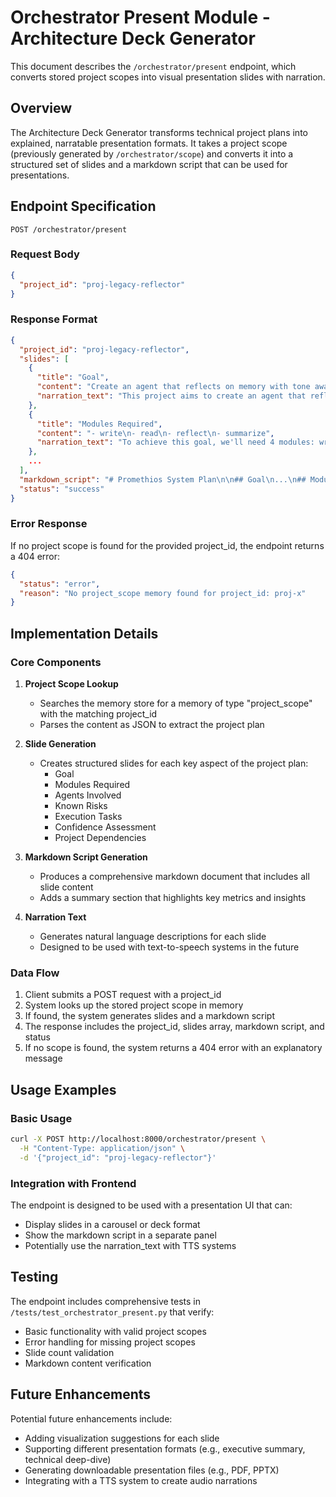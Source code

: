 # Orchestrator Present Module - Architecture Deck Generator

This document describes the `/orchestrator/present` endpoint, which converts stored project scopes into visual presentation slides with narration.

## Overview

The Architecture Deck Generator transforms technical project plans into explained, narratable presentation formats. It takes a project scope (previously generated by `/orchestrator/scope`) and converts it into a structured set of slides and a markdown script that can be used for presentations.

## Endpoint Specification

```
POST /orchestrator/present
```

### Request Body

```json
{
  "project_id": "proj-legacy-reflector"
}
```

### Response Format

```json
{
  "project_id": "proj-legacy-reflector",
  "slides": [
    {
      "title": "Goal",
      "content": "Create an agent that reflects on memory with tone awareness",
      "narration_text": "This project aims to create an agent that reflects on memory with tone awareness."
    },
    {
      "title": "Modules Required",
      "content": "- write\n- read\n- reflect\n- summarize",
      "narration_text": "To achieve this goal, we'll need 4 modules: write, read, reflect, and summarize."
    },
    ...
  ],
  "markdown_script": "# Promethios System Plan\n\n## Goal\n...\n## Modules\n...\n## Agents\n...",
  "status": "success"
}
```

### Error Response

If no project scope is found for the provided project_id, the endpoint returns a 404 error:

```json
{
  "status": "error",
  "reason": "No project_scope memory found for project_id: proj-x"
}
```

## Implementation Details

### Core Components

1. **Project Scope Lookup**

   - Searches the memory store for a memory of type "project_scope" with the matching project_id
   - Parses the content as JSON to extract the project plan

2. **Slide Generation**

   - Creates structured slides for each key aspect of the project plan:
     - Goal
     - Modules Required
     - Agents Involved
     - Known Risks
     - Execution Tasks
     - Confidence Assessment
     - Project Dependencies

3. **Markdown Script Generation**

   - Produces a comprehensive markdown document that includes all slide content
   - Adds a summary section that highlights key metrics and insights

4. **Narration Text**
   - Generates natural language descriptions for each slide
   - Designed to be used with text-to-speech systems in the future

### Data Flow

1. Client submits a POST request with a project_id
2. System looks up the stored project scope in memory
3. If found, the system generates slides and a markdown script
4. The response includes the project_id, slides array, markdown script, and status
5. If no scope is found, the system returns a 404 error with an explanatory message

## Usage Examples

### Basic Usage

```bash
curl -X POST http://localhost:8000/orchestrator/present \
  -H "Content-Type: application/json" \
  -d '{"project_id": "proj-legacy-reflector"}'
```

### Integration with Frontend

The endpoint is designed to be used with a presentation UI that can:

- Display slides in a carousel or deck format
- Show the markdown script in a separate panel
- Potentially use the narration_text with TTS systems

## Testing

The endpoint includes comprehensive tests in `/tests/test_orchestrator_present.py` that verify:

- Basic functionality with valid project scopes
- Error handling for missing project scopes
- Slide count validation
- Markdown content verification

## Future Enhancements

Potential future enhancements include:

- Adding visualization suggestions for each slide
- Supporting different presentation formats (e.g., executive summary, technical deep-dive)
- Generating downloadable presentation files (e.g., PDF, PPTX)
- Integrating with a TTS system to create audio narrations
